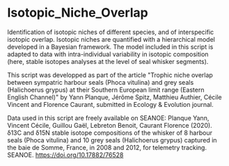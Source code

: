# Isotopic_Niche_Overlap
Identification of isotopic niches of different species, and of interspecific isotopic overlap.
Isotopic niches are quantified with a hierarchical model developed in a Bayesian framework.
The model included in this script is adapted to data with intra-individual variability in isotopic composition (here, stable isotopes analyses at the level of seal whisker segments).

This script was developped as part of the article "Trophic niche overlap between sympatric harbour seals (Phoca vitulina) and grey seals (Halichoerus grypus) at their Southern European limit range (Eastern English Channel)" by Yann Planque, Jérôme Spitz, Matthieu Authier, Cécile Vincent and Florence Caurant, submitted in Ecology & Evolution journal.

Data used in this script are freely available on SEANOE:
Planque Yann, Vincent Cécile, Guillou Gaël, Lebreton Benoit, Caurant Florence (2020). δ13C and δ15N stable isotope compositions of the whisker of 8 harbour seals (Phoca vitulina) and 10 grey seals (Halichoerus grypus) captured in the baie de Somme, France, in 2008 and 2012, for telemetry tracking. SEANOE. https://doi.org/10.17882/76528 
